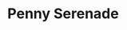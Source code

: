 ---
layout: film
excerpt: As Julie prepares to leave her husband Roger, she begins to play through a stack of recordings, each of which reminds her of events in their lives together. One of them is the song that was playing when she and Roger first met in a music store. Other songs remind her of their courtship, their marriage, their desire for a child, and the joys and sorrows that they have shared. A flood of memories comes back to her as she ponders their present problems and how they arose.
title: Penny Serenade
runtime: 119
genre: 
- Romance
- Drama
silent: no
decade: 1940s
recommended: yes
editors-rating: 4
image:  /feature-images/Penny-Serenade-1941.jpg
video: https://www.youtube.com/embed/kHbIFyuggBc?rel=0&amp;controls=0&amp;showinfo=0
synopsis: As Julie prepares to leave her husband Roger, she begins to play through a stack of recordings, each of which reminds her of events in their lives together. One of them is the song that was playing when she and Roger first met in a music store. Other songs remind her of their courtship, their marriage, their desire for a child, and the joys and sorrows that they have shared. A flood of memories comes back to her as she ponders their present problems and how they arose.
director:  George Stevens
year: 1941
country: USA
language: English
cast:
- Cary Grant
- Irene Dunne
- Beulah Bondi
imdb: http://www.imdb.com/title/tt0034012/?ref_=fn_al_tt_1

--- 